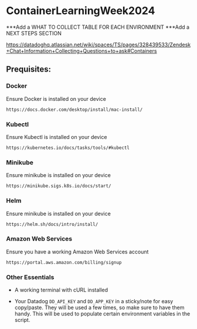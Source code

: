 # ContainerLearningWeek2024

***Add a WHAT TO COLLECT TABLE FOR EACH ENVIRONMENT
***Add a NEXT STEPS SECTION

https://datadoghq.atlassian.net/wiki/spaces/TS/pages/328439533/Zendesk+Chat+Information+Collecting+Questions+to+ask#Containers

## Prequisites:

### Docker

Ensure Docker is installed on your device
```
https://docs.docker.com/desktop/install/mac-install/
```

### Kubectl

Ensure Kubectl is installed on your device
```
https://kubernetes.io/docs/tasks/tools/#kubectl
```

### Minikube

Ensure minikube is installed on your device
```
https://minikube.sigs.k8s.io/docs/start/
```

### Helm

Ensure minikube is installed on your device
```
https://helm.sh/docs/intro/install/
```

### Amazon Web Services 

Ensure you have a working Amazon Web Services account
```
https://portal.aws.amazon.com/billing/signup
```

### Other Essentials

- A working terminal with cURL installed

- Your Datadog `DD_API_KEY` and `DD_APP_KEY` in a sticky/note for easy copy/paste. They will be used a few times, so make sure to have them handy. This will be used to populate certain environment variables in the script.
